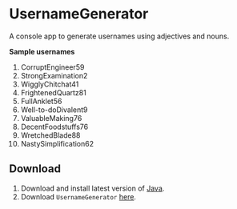 # UsernameGenerator
A console app to generate usernames using adjectives and nouns.

**Sample usernames**
1. CorruptEngineer59
2. StrongExamination2
3. WigglyChitchat41
4. FrightenedQuartz81
5. FullAnklet56
6. Well-to-doDivalent9
7. ValuableMaking76
8. DecentFoodstuffs76
9. WretchedBlade88
10. NastySimplification62

## Download
1. Download and install latest version of [Java](https://www.java.com/en/).
2. Download `UsernameGenerator` [here](https://github.com/skade27/UsernameGenerator/releases).